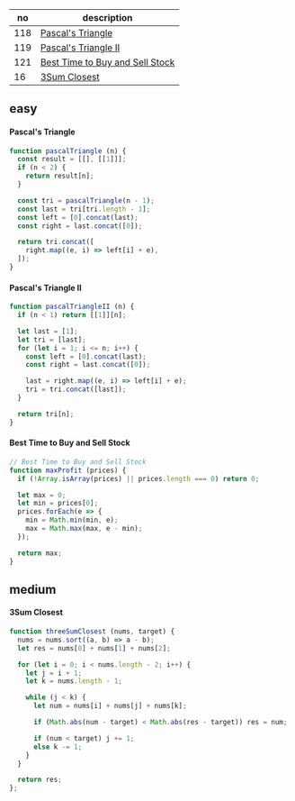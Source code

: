 
|no|description|
|--|-----------|
|118|[Pascal's Triangle](https://leetcode.com/problems/pascals-triangle/description/)|
|119|[Pascal's Triangle II](https://leetcode.com/problems/pascals-triangle-ii/description/)|
|121|[Best Time to Buy and Sell Stock](https://leetcode.com/problems/best-time-to-buy-and-sell-stock/description/)|
|16|[3Sum Closest](https://leetcode.com/problems/3sum-closest/description/)|

## easy

#### Pascal's Triangle
```js
function pascalTriangle (n) {
  const result = [[], [[1]]];
  if (n < 2) {
    return result[n];
  }

  const tri = pascalTriangle(n - 1);
  const last = tri[tri.length - 1];
  const left = [0].concat(last);
  const right = last.concat([0]);

  return tri.concat([
    right.map((e, i) => left[i] + e),
  ]);
}
```

#### Pascal's Triangle II
```js
function pascalTriangleII (n) {
  if (n < 1) return [[1]][n];

  let last = [1];
  let tri = [last];
  for (let i = 1; i <= n; i++) {
    const left = [0].concat(last);
    const right = last.concat([0]);

    last = right.map((e, i) => left[i] + e);
    tri = tri.concat([last]);
  }

  return tri[n];
}
```

#### Best Time to Buy and Sell Stock
```js
// Best Time to Buy and Sell Stock
function maxProfit (prices) {
  if (!Array.isArray(prices) || prices.length === 0) return 0;

  let max = 0;
  let min = prices[0];
  prices.forEach(e => {
    min = Math.min(min, e);
    max = Math.max(max, e - min);
  });

  return max;
}
```

## medium

#### 3Sum Closest
```js
function threeSumClosest (nums, target) {
  nums = nums.sort((a, b) => a - b);
  let res = nums[0] + nums[1] + nums[2];

  for (let i = 0; i < nums.length - 2; i++) {
    let j = i + 1;
    let k = nums.length - 1;

    while (j < k) {
      let num = nums[i] + nums[j] + nums[k];

      if (Math.abs(num - target) < Math.abs(res - target)) res = num;

      if (num < target) j += 1;
      else k -= 1;
    }
  }

  return res;
};
```
